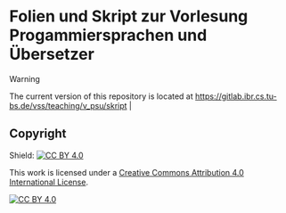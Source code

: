 # Folien und Skript zur Vorlesung Progammiersprachen und Übersetzer

> [!WARNING]
> The current version of this repository is located at https://gitlab.ibr.cs.tu-bs.de/vss/teaching/v_psu/skript |

## Copyright

Shield: [![CC BY 4.0][cc-by-shield]][cc-by]

This work is licensed under a [Creative Commons Attribution 4.0 International
License][cc-by].

[![CC BY 4.0][cc-by-image]][cc-by]

[cc-by]: http://creativecommons.org/licenses/by/4.0/
[cc-by-image]: https://i.creativecommons.org/l/by/4.0/88x31.png
[cc-by-shield]: https://img.shields.io/badge/License-CC%20BY%204.0-lightgrey.svg
